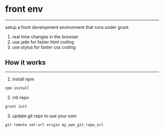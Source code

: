 <h1>front env</h1>
<hr>

setup a front development environment that runs under grunt.
<ol>
	<li>real time changes in the browser</li>
	<li>use jade for faster html coding</li>
	<li>use stylus for faster css coding</li>
</ol>

<h2>How it works</h2>
<hr>

1. install npm
```js
npm install
```

2. init repo
```js
grunt init
```

3. update git repo to use your own
```
git remote set-url origin my_own_git_repo_url
```
